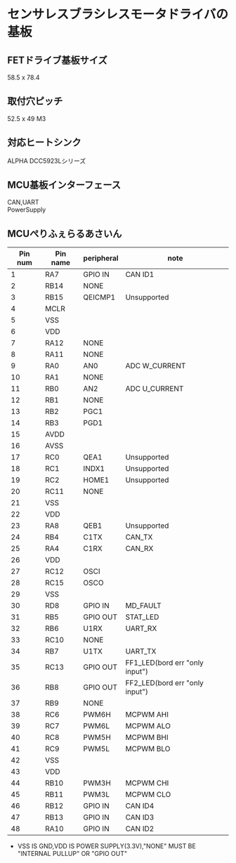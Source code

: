 # センサレスブラシレスモータドライバの基板
## FETドライブ基板サイズ
58.5 x 78.4
## 取付穴ピッチ
52.5 x 49 M3
## 対応ヒートシンク
ALPHA DCC5923Lシリーズ

## MCU基板インターフェース
CAN,UART<br>
PowerSupply

## MCUぺりふぇらるあさいん
|Pin num|Pin name|peripheral|note|
|----|----|----|----|
|1|RA7|GPIO IN|CAN ID1|
|2|RB14|NONE||
|3|RB15|QEICMP1|Unsupported|
|4|MCLR|||
|5|VSS|||
|6|VDD|||
|7|RA12|NONE||
|8|RA11|NONE||
|9|RA0|AN0|ADC W_CURRENT|
|10|RA1|NONE||
|11|RB0|AN2|ADC U_CURRENT|
|12|RB1|NONE||
|13|RB2|PGC1||
|14|RB3|PGD1||
|15|AVDD|||
|16|AVSS|||
|17|RC0|QEA1|Unsupported|
|18|RC1|INDX1|Unsupported|
|19|RC2|HOME1|Unsupported|
|20|RC11|NONE||
|21|VSS|||
|22|VDD|||
|23|RA8|QEB1|Unsupported|
|24|RB4|C1TX|CAN_TX|
|25|RA4|C1RX|CAN_RX|
|26|VDD|||
|27|RC12|OSCI||
|28|RC15|OSCO||
|29|VSS|||
|30|RD8|GPIO IN|MD_FAULT|
|31|RB5|GPIO OUT|STAT_LED|
|32|RB6|U1RX|UART_RX|
|33|RC10|NONE||
|34|RB7|U1TX|UART_TX|
|35|RC13|GPIO OUT|FF1_LED(bord err "only input")|
|36|RB8|GPIO OUT|FF2_LED(bord err "only input")|
|37|RB9|NONE||
|38|RC6|PWM6H|MCPWM AHI|
|39|RC7|PWM6L|MCPWM ALO|
|40|RC8|PWM5H|MCPWM BHI|
|41|RC9|PWM5L|MCPWM BLO|
|42|VSS|||
|43|VDD|||
|44|RB10|PWM3H|MCPWM CHI|
|45|RB11|PWM3L|MCPWM CLO|
|46|RB12|GPIO IN|CAN ID4|
|47|RB13|GPIO IN|CAN ID3|
|48|RA10|GPIO IN|CAN ID2|

* VSS IS GND,VDD IS POWER SUPPLY(3.3V),"NONE" MUST BE "INTERNAL PULLUP" OR "GPIO OUT"
